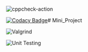 

![cppcheck-action](https://github.com/99002679/CPP-Mini-project/workflows/cppcheck-action/badge.svg)

[![Codacy Badge](https://app.codacy.com/project/badge/Grade/ecf956400ae64751adf75559c9779562)](https://www.codacy.com/gh/99002679/Mini_Project/dashboard?utm_source=github.com&amp;utm_medium=referral&amp;utm_content=99002679/Mini_Project&amp;utm_campaign=Badge_Grade)# Mini_Project

![Valgrind](https://github.com/99002536/CPP-MIni-Project/workflows/Valgrind/badge.svg)
  
  ![Unit Testing](https://github.com/99002536/CPP-MIni-Project/workflows/Unit%20Testing/badge.svg)


